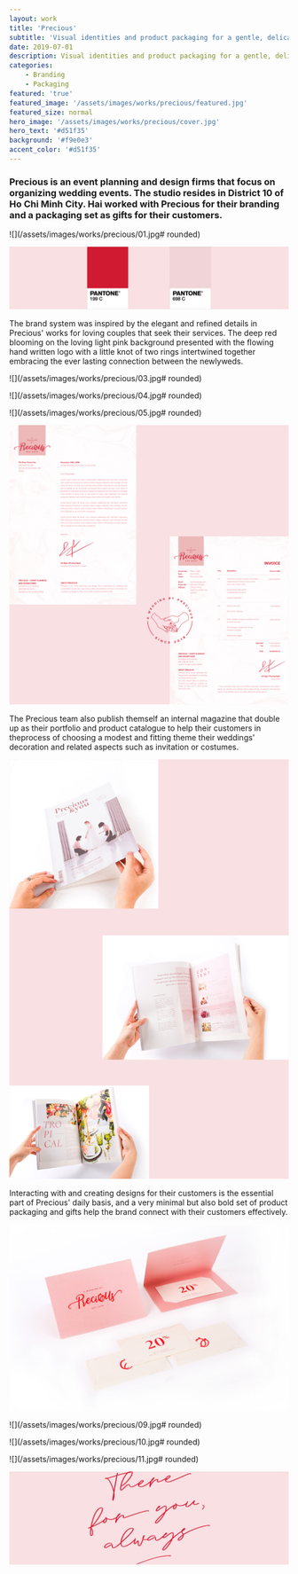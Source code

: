 ```yaml
---
layout: work
title: 'Precious'
subtitle: 'Visual identities and product packaging for a gentle, delicate and refined event planning and design firms.'
date: 2019-07-01
description: Visual identities and product packaging for a gentle, delicate and refined event planning and design firms.
categories:
    - Branding
    - Packaging
featured: 'true'
featured_image: '/assets/images/works/precious/featured.jpg'
featured_size: normal
hero_image: '/assets/images/works/precious/cover.jpg'
hero_text: '#d51f35'
background: '#f9e0e3'
accent_color: '#d51f35'
---
```


### Precious is an event planning and design firms that focus on organizing wedding events. The studio resides in District 10 of Ho Chi Minh City. Hai worked with Precious for their branding and a packaging set as gifts for their customers.

![](/assets/images/works/precious/01.jpg# rounded)

![](/assets/images/works/precious/02.jpg)

The brand system was inspired by the elegant and refined details in Precious' works for loving couples that seek their services. The deep red blooming on the loving light pink background presented with the flowing hand written logo with a little knot of two rings intertwined together embracing the ever lasting connection between the newlyweds.

![](/assets/images/works/precious/03.jpg# rounded)

![](/assets/images/works/precious/04.jpg# rounded)

![](/assets/images/works/precious/05.jpg# rounded)

![](/assets/images/works/precious/06.jpg)

The Precious team also publish themself an internal magazine that double up as their portfolio and product catalogue to help their customers in theprocess of choosing a modest and fitting theme their weddings' decoration and related aspects such as invitation or costumes.

![](/assets/images/works/precious/07.jpg)

Interacting with and creating designs for their customers is the essential part of Precious' daily basis, and a very minimal but also bold set of product packaging and gifts help the brand connect with their customers effectively.

![](/assets/images/works/precious/08.jpg)

![](/assets/images/works/precious/09.jpg# rounded)

![](/assets/images/works/precious/10.jpg# rounded)

![](/assets/images/works/precious/11.jpg# rounded)

![](/assets/images/works/precious/12.jpg)
